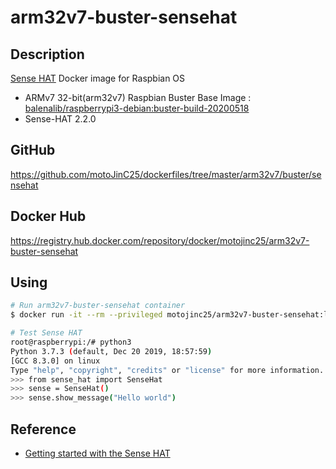 # arm32v7-buster-sensehat

## Description

[Sense HAT](https://www.raspberrypi.org/products/sense-hat/) Docker image for Raspbian OS

- ARMv7 32-bit(arm32v7) Raspbian Buster Base Image : [balenalib/raspberrypi3-debian:buster-build-20200518](https://hub.docker.com/layers/balenalib/raspberrypi3-debian/buster-build-20200518/images/sha256-5daaf7d747e81e312821b9204013c9c77c086611aa08f132b5df958e077a1ede?context=explore)
- Sense-HAT 2.2.0

## GitHub

https://github.com/motoJinC25/dockerfiles/tree/master/arm32v7/buster/sensehat

## Docker Hub

https://registry.hub.docker.com/repository/docker/motojinc25/arm32v7-buster-sensehat

## Using

```bash
# Run arm32v7-buster-sensehat container
$ docker run -it --rm --privileged motojinc25/arm32v7-buster-sensehat:latest /bin/bash

# Test Sense HAT
root@raspberrypi:/# python3
Python 3.7.3 (default, Dec 20 2019, 18:57:59)
[GCC 8.3.0] on linux
Type "help", "copyright", "credits" or "license" for more information.
>>> from sense_hat import SenseHat
>>> sense = SenseHat()
>>> sense.show_message("Hello world")
```

## Reference

- [Getting started with the Sense HAT](https://projects.raspberrypi.org/en/projects/getting-started-with-the-sense-hat)
